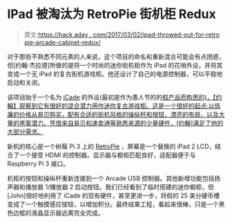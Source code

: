 # IPad 被淘汰为 RetroPie 街机柜 Redux

> 原文:[https://hack aday . com/2017/03/02/ipad-throwed-out-for-retro pie-arcade-cabinet-redux/](https://hackaday.com/2017/03/02/ipad-tossed-out-for-retropie-arcade-cabinet-redux/)

对于那些不熟悉不同元素的人来说，这个项目的命名和重新混合可能会有点困惑，但[约翰·杰拉德]所做的是将一个时尚的迷你街机柜作为 iPad 的花哨外设，并将其变成一个无 iPad 的复古街机游戏柜。他还设计了自己的电源控制器，可以平稳地启动和关闭。

该项目始于一个名为 [iCade](https://en.wikipedia.org/wiki/ICade) 的外设(最初是作为愚人节的的[假产品而构思的)，【约翰】观察到它有很好的混合潜力用作迷你复古游戏柜。这是一个很好的起点:以低廉的价格从易贝购买，配有合适的街机风格的操纵杆和按钮，漂亮的布局，以及大量的黑客潜力。凭借来自易贝和速卖通等熟悉来源的少量硬件，[约翰]满足了他的大部分需求。](http://www.thinkgeek.com/edm/20100401.shtml)

新机的核心是一个树莓 Pi 3 上的 [RetroPie](https://retropie.org.uk/) ，屏幕是一个替换的 iPad 2 LCD，结合了一个接受 HDMI 的控制器。显示器与橱柜匹配良好，适配器便于与 Raspberry Pi 3 接口。

机柜的按钮和操纵杆重新连接到一个 Arcade USB 控制器。其他新增功能包括扬声器和播放器 1/播放器 2 启动按钮。我们已经看到了临时搭建的迷你橱柜，但[John]很好地利用了 iCade 的现有硬件，甚至更进一步，将假的 25 美分硬币槽变成了一个触摸感应按钮，以增加积分。最终结果工程，看起来很棒，只是一个黑色边框的液晶显示器远离完全完成。